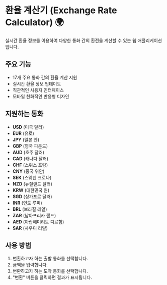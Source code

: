 # 환율 계산기 (Exchange Rate Calculator) 🌍

실시간 환율 정보를 이용하여 다양한 통화 간의 환전을 계산할 수 있는 웹 애플리케이션입니다.

## 주요 기능

- 17개 주요 통화 간의 환율 계산 지원
- 실시간 환율 정보 업데이트
- 직관적인 사용자 인터페이스
- 모바일 친화적인 반응형 디자인

## 지원하는 통화

- **USD** (미국 달러)
- **EUR** (유로)
- **JPY** (일본 엔)
- **GBP** (영국 파운드)
- **AUD** (호주 달러)
- **CAD** (캐나다 달러)
- **CHF** (스위스 프랑)
- **CNY** (중국 위안)
- **SEK** (스웨덴 크로나)
- **NZD** (뉴질랜드 달러)
- **KRW** (대한민국 원)
- **SGD** (싱가포르 달러)
- **INR** (인도 루피)
- **BRL** (브라질 레알)
- **ZAR** (남아프리카 랜드)
- **AED** (아랍에미리트 디르함)
- **SAR** (사우디 리얄)

## 사용 방법

1. 변환하고자 하는 출발 통화를 선택합니다.
2. 금액을 입력합니다.
3. 변환하고자 하는 도착 통화를 선택합니다.
4. "변환" 버튼을 클릭하면 결과가 표시됩니다.
